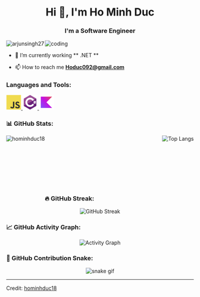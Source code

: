 <h1 align="center">Hi 👋, I'm 	Ho Minh Duc</h1>
<h3 align="center">I'm a Software Engineer</h3>
<img align="right" alt="coding" width="400px" src="https://media2.giphy.com/media/v1.Y2lkPTc5MGI3NjExN2IxYjczNjMxZTE4YTlmMjkxNGVhZGNkY2E2Zjk1NTA4MmNkMGJhNiZlcD12MV9pbnRlcm5hbF9naWZzX2dpZklkJmN0PWc/qgQUggAC3Pfv687qPC/giphy.gif">
<p align="left"> <img src="https://komarev.com/ghpvc/?username=arjunsingh27&amp;label=Profile%20views&amp;color=0e75b6&amp;style=flat" alt="arjunsingh27"> </p>
<ul>
<li>
<p>🌱 I’m currently working ** .NET **</p>
</li>
<li>
<p>📫 How to reach me <strong><a href="mailto:Hoduc092@gmail.com">Hoduc092@gmail.com</a></strong></p>
</li>
</ul>
<h3 align="left">Languages and Tools:</h3>
<p align="left">
  <a href="https://developer.mozilla.org/en-US/docs/Web/JavaScript" target="_blank" rel="noreferrer">
    <img src="https://raw.githubusercontent.com/devicons/devicon/master/icons/javascript/javascript-original.svg" alt="javascript" width="40" height="40">
  </a>
  <a href="https://learn.microsoft.com/en-us/dotnet/csharp/" target="_blank" rel="noreferrer">
    <img src="https://raw.githubusercontent.com/devicons/devicon/master/icons/csharp/csharp-original.svg" alt="csharp" width="40" height="40">
  </a>
  <a href="https://kotlinlang.org/" target="_blank" rel="noreferrer">
    <img src="https://raw.githubusercontent.com/devicons/devicon/master/icons/kotlin/kotlin-original.svg" alt="kotlin" width="40" height="40">
  </a>
</p>
<h3 align="left">📊 GitHub Stats:</h3>

<p>
  <img align="left" src="https://github-readme-stats.vercel.app/api?username=hominhduc18&show_icons=true&locale=en&theme=radical" alt="hominhduc18" height="180px"/>
  <img align="right" src="https://github-readme-stats.vercel.app/api/top-langs/?username=hominhduc18&layout=compact&theme=radical" alt="Top Langs" height="180px"/>
</p>
<br/><br/><br/><br/><br/><br/><br/><br/>

<h3 align="left">🔥 GitHub Streak:</h3>

<p align="center">
  <img src="https://streak-stats.demolab.com?user=hominhduc18&theme=radical&hide_border=false" alt="GitHub Streak" />
</p>

<h3 align="left">📈 GitHub Activity Graph:</h3>

<p align="center">
  <img src="https://github-readme-activity-graph.vercel.app/graph?username=hominhduc18&theme=radical" alt="Activity Graph">
</p>

<h3 align="left">🐍 GitHub Contribution Snake:</h3>

<p align="center">
  <img src="https://github.com/hominhduc18/hominhduc18/raw/output/github-contribution-grid-snake.svg" alt="snake gif" />
</p>

<hr>
<p>Credit: <a href="https://github.com/hominhduc18">hominhduc18</a>
</p> 
